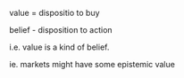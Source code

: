 value = dispositio to buy

belief - disposition to action

i.e. value is a kind of belief.

ie. markets might have some epistemic value